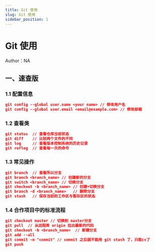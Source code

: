 ```yaml
---
title: Git 使用
slug: Git 使用
sidebar_position: 1
---
```



# Git 使用

Author：NA

## 一、速查版

### 1.1 配置信息

```json
git config --global user.name <your name> // 修改用户名
git config --global user.email <email@example.com> // 修改邮箱
```

### 1.2 查看类

```json
git status  // 查看仓库当前状态
git diff    // 比较两个文件的不同
git log     // 查看版本控制系统的历史记录
git reflog  // 查看每一次的命令
```

### 1.3 常见操作

```json
git branch  // 查看所以分支
git branch <branch_name> // 创建新的分支
git switch <branch_name> // 切换分支
git checkout -b <branch_name> // 创建+切换分支
git branch -d <branch_name>   // 删除分支
git stash   // 保存当前的工作区与暂存区的状态
```

### 1.4 合作项目中的标准流程

```json
git checkout master // 切换到 master分支
git pull  // 从远程库 origin 拉出最新的代码
git checkout -b <branch_name>  // 新建分支
git add --all
git commit -m "commit" // commit 之后就不能用 git stash 了，只能cv了
git push
```

